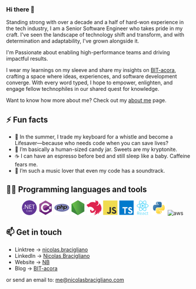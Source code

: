 ### Hi there 👋

Standing strong with over a decade and a half of hard-won experience in the tech industry, I am a Senior Software Engineer who takes pride in my craft. I've seen the landscape of technology shift and transform, and with determination and adaptability, I've grown alongside it. 

I'm Passionate about enabling high-performance teams and driving impactful results. 

I wear my learnings on my sleeve and share my insights on [BIT-acora](https://nicolasbracigliano.com/bit-acora/), crafting a space where ideas, experiences, and software development converge. With every word typed, I hope to empower, enlighten, and engage fellow technophiles in our shared quest for knowledge.

Want to know how more about me? Check out my [about me](https://nicolasbracigliano.com/about/) page.

## ⚡ Fun facts

- 🛟 In the summer, I trade my keyboard for a whistle and become a Lifesaver—because who needs code when you can save lives?
- 🍫 I’m basically a human-sized candy jar. Sweets are my kryptonite.
- ☕️ I can have an espresso before bed and still sleep like a baby. Caffeine fears me.
- 🎵 I’m such a music lover that even my code has a soundtrack.

## 👨‍💻 Programming languages and tools

<p>
  &nbsp;&nbsp;&nbsp;&nbsp;&nbsp;&nbsp;&nbsp;&nbsp;&nbsp;&nbsp;
  <img src="https://raw.githubusercontent.com/devicons/devicon/master/icons/dotnetcore/dotnetcore-original.svg" alt=".NET Core" width="40" height="40"/>
  <img src="https://raw.githubusercontent.com/devicons/devicon/master/icons/csharp/csharp-original.svg" alt="C#" width="40" height="40"/>
  <img src="https://raw.githubusercontent.com/devicons/devicon/master/icons/php/php-original.svg" alt="PHP" width="40" height="40"/>
  <img src="https://raw.githubusercontent.com/devicons/devicon/master/icons/nodejs/nodejs-original.svg" alt="nodejs" width="40" height="40"/>
  <img src="https://raw.githubusercontent.com/devicons/devicon/master/icons/nestjs/nestjs-original.svg" alt="NestJS" width="40" height="40"/>
  <img src="https://raw.githubusercontent.com/devicons/devicon/master/icons/javascript/javascript-original.svg" alt="javascript" width="40" height="40"/>
  <img src="https://raw.githubusercontent.com/devicons/devicon/master/icons/typescript/typescript-original.svg" alt="typescript" width="40" height="40"/>
  <img src="https://raw.githubusercontent.com/devicons/devicon/master/icons/react/react-original-wordmark.svg" alt="react" width="40" height="40"/>
  <img src="https://raw.githubusercontent.com/devicons/devicon/master/icons/python/python-original.svg" alt="python" width="40" height="40"/>
  <img src="https://cdn.jsdelivr.net/gh/devicons/devicon@latest/icons/amazonwebservices/amazonwebservices-plain-wordmark.svg" alt="aws" width="40" height="40"/>
</p>

<!---
## 📊 Stats
![Top Languages Card](https://github-readme-stats.vercel.app/api/top-langs/?username=nicolas-E1&theme=dracula&layout=compact)
![nicolas-E1](https://github-readme-stats.vercel.app/api?username=nicolas-E1&theme=dracula&show_icons=true&count_private=true&hide_rank=true)
--->

## 📫 Get in touch

- Linktree -> [nicolas.bracigliano](https://linktr.ee/nicolas.bracigliano)
- LinkedIn -> [Nicolas Bracigliano](https://au.linkedin.com/in/nicolasbracigliano)
- Website -> [NB](https://nicolasbracigliano.com)
- Blog -> [BIT-acora](https://nicolasbracigliano.com/bit-acora/)

or send an email to: me@nicolasbracigliano.com

